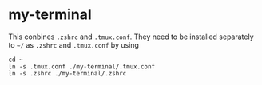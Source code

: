 # my-terminal
This conbines `.zshrc` and `.tmux.conf`. They need to be installed separately to `~/` as `.zshrc`
and `.tmux.conf` by using 
```shell
cd ~
ln -s .tmux.conf ./my-terminal/.tmux.conf
ln -s .zshrc ./my-terminal/.zshrc
```
